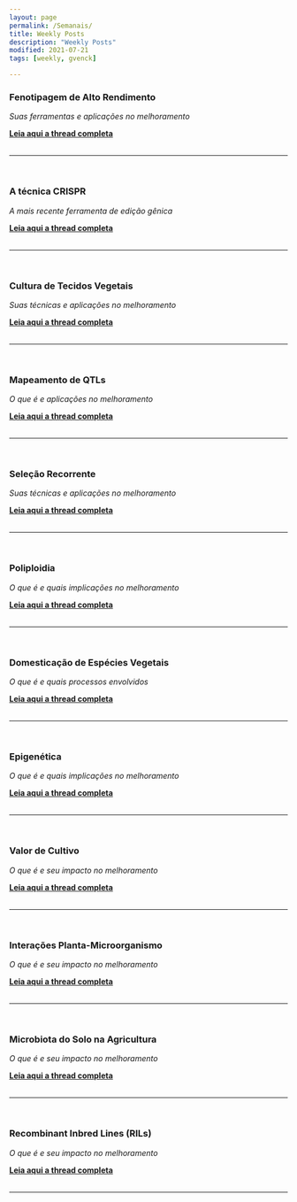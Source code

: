 ```yaml
---
layout: page
permalink: /Semanais/
title: Weekly Posts
description: "Weekly Posts"
modified: 2021-07-21
tags: [weekly, gvenck]

---
```



### Fenotipagem de Alto Rendimento
*Suas ferramentas e aplicações no melhoramento*

[**Leia aqui a thread completa**](../files/Semanais/fentipagem.pdf)  
<br>

<center><hr></center>

<br>

### A técnica CRISPR
*A mais recente ferramenta de edição gênica*

[**Leia aqui a thread completa**](../files/Semanais/crispr.pdf)  
<br>

<center><hr></center>

<br>

### Cultura de Tecidos Vegetais
*Suas técnicas e aplicações no melhoramento*

[**Leia aqui a thread completa**](../files/Semanais/tecidos.pdf)  
<br>

<center><hr></center>

<br>

### Mapeamento de QTLs
*O que é e aplicações no melhoramento*

[**Leia aqui a thread completa**](../files/Semanais/qtl.pdf)  
<br>

<center><hr></center>

<br>

### Seleção Recorrente
*Suas técnicas e aplicações no melhoramento*

[**Leia aqui a thread completa**](../files/Semanais/recorrente.pdf)  
<br>

<center><hr></center>

<br>

### Poliploidia
*O que é e quais implicações no melhoramento*

[**Leia aqui a thread completa**](../files/Semanais/poliploidia.pdf)  
<br>

<center><hr></center>

<br>

### Domesticação de Espécies Vegetais
*O que é e quais processos envolvidos*

[**Leia aqui a thread completa**](../files/Semanais/selvagens.pdf)  
<br>

<center><hr></center>

<br>

### Epigenética
*O que é e quais implicações no melhoramento*

[**Leia aqui a thread completa**](../files/Semanais/epigenetica.pdf)  
<br>

<center><hr></center>

<br>

### Valor de Cultivo
*O que é e seu impacto no melhoramento*

[**Leia aqui a thread completa**](../files/Semanais/valor.pdf)  
<br>

<center><hr></center>

<br>

### Interações Planta-Microorganismo
*O que é e seu impacto no melhoramento*

[**Leia aqui a thread completa**](../files/Semanais/interaçao_pm.pdf)  
<br>

<center><hr></center>

<br>

### Microbiota do Solo na Agricultura
*O que é e seu impacto no melhoramento*

[**Leia aqui a thread completa**](../files/Semanais/microbiota.pdf)  
<br>

<center><hr></center>

<br>

### Recombinant Inbred Lines (RILs)
*O que é e seu impacto no melhoramento*

[**Leia aqui a thread completa**](../files/Semanais/RILS.pdf)  
<br>

<center><hr></center>

<br>